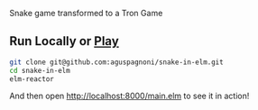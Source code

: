 Snake game transformed to a Tron Game
## Run Locally or [Play](http://aguspagnoni.github.io/snake-in-elm/)
```bash
git clone git@github.com:aguspagnoni/snake-in-elm.git
cd snake-in-elm
elm-reactor
```

And then open [http://localhost:8000/main.elm](http://localhost:8000/main.elm) to see it in action!
